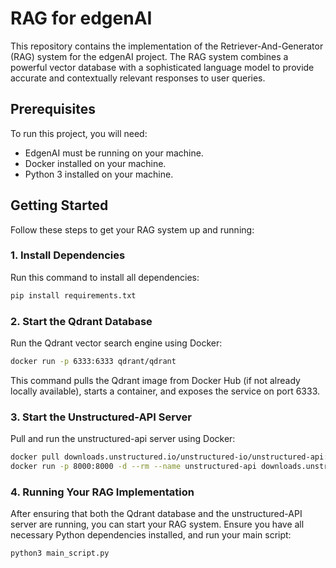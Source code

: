 # RAG for edgenAI

This repository contains the implementation of the Retriever-And-Generator (RAG) system for the edgenAI project. The RAG system combines a powerful vector database with a sophisticated language model to provide accurate and contextually relevant responses to user queries.

## Prerequisites
To run this project, you will need:

- EdgenAI must be running on your machine.
- Docker installed on your machine.
- Python 3 installed on your machine.

## Getting Started

Follow these steps to get your RAG system up and running:

### 1. Install Dependencies

Run this command to install all dependencies:

```bash
pip install requirements.txt
```

### 2. Start the Qdrant Database

Run the Qdrant vector search engine using Docker:

```bash
docker run -p 6333:6333 qdrant/qdrant
```

This command pulls the Qdrant image from Docker Hub (if not already locally available), starts a container, and exposes the service on port 6333.

### 3. Start the Unstructured-API Server

Pull and run the unstructured-api server using Docker:

```bash
docker pull downloads.unstructured.io/unstructured-io/unstructured-api:latest
docker run -p 8000:8000 -d --rm --name unstructured-api downloads.unstructured.io/unstructured-io/unstructured-api:latest --port 8000 --host 0.0.0.0
```

### 4. Running Your RAG Implementation

After ensuring that both the Qdrant database and the unstructured-API server are running, you can start your RAG system. Ensure you have all necessary Python dependencies installed, and run your main script:

```bash
python3 main_script.py
```
